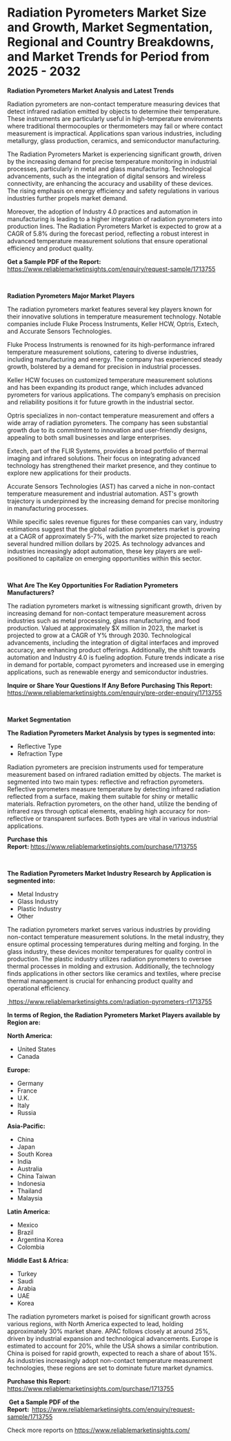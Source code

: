 <p><h1>Radiation Pyrometers Market Size and Growth, Market Segmentation, Regional and Country Breakdowns, and Market Trends for Period from 2025 -  2032</h1></p><p><strong>Radiation Pyrometers Market Analysis and Latest Trends</strong></p>
<p><p>Radiation pyrometers are non-contact temperature measuring devices that detect infrared radiation emitted by objects to determine their temperature. These instruments are particularly useful in high-temperature environments where traditional thermocouples or thermometers may fail or where contact measurement is impractical. Applications span various industries, including metallurgy, glass production, ceramics, and semiconductor manufacturing.</p><p>The Radiation Pyrometers Market is experiencing significant growth, driven by the increasing demand for precise temperature monitoring in industrial processes, particularly in metal and glass manufacturing. Technological advancements, such as the integration of digital sensors and wireless connectivity, are enhancing the accuracy and usability of these devices. The rising emphasis on energy efficiency and safety regulations in various industries further propels market demand.</p><p>Moreover, the adoption of Industry 4.0 practices and automation in manufacturing is leading to a higher integration of radiation pyrometers into production lines. The Radiation Pyrometers Market is expected to grow at a CAGR of 5.8% during the forecast period, reflecting a robust interest in advanced temperature measurement solutions that ensure operational efficiency and product quality.</p></p>
<p><strong>Get a Sample PDF of the Report:&nbsp;</strong> <a href="https://www.reliablemarketinsights.com/enquiry/request-sample/1713755?utm_campaign=2636&utm_medium=2&utm_source=Github&utm_content=ia&utm_term=11042025&utm_id=radiation-pyrometers">https://www.reliablemarketinsights.com/enquiry/request-sample/1713755</a></p>
<p>&nbsp;</p>
<p><strong>Radiation Pyrometers Major Market Players</strong></p>
<p><p>The radiation pyrometers market features several key players known for their innovative solutions in temperature measurement technology. Notable companies include Fluke Process Instruments, Keller HCW, Optris, Extech, and Accurate Sensors Technologies.</p><p>Fluke Process Instruments is renowned for its high-performance infrared temperature measurement solutions, catering to diverse industries, including manufacturing and energy. The company has experienced steady growth, bolstered by a demand for precision in industrial processes. </p><p>Keller HCW focuses on customized temperature measurement solutions and has been expanding its product range, which includes advanced pyrometers for various applications. The company’s emphasis on precision and reliability positions it for future growth in the industrial sector.</p><p>Optris specializes in non-contact temperature measurement and offers a wide array of radiation pyrometers. The company has seen substantial growth due to its commitment to innovation and user-friendly designs, appealing to both small businesses and large enterprises.</p><p>Extech, part of the FLIR Systems, provides a broad portfolio of thermal imaging and infrared solutions. Their focus on integrating advanced technology has strengthened their market presence, and they continue to explore new applications for their products.</p><p>Accurate Sensors Technologies (AST) has carved a niche in non-contact temperature measurement and industrial automation. AST's growth trajectory is underpinned by the increasing demand for precise monitoring in manufacturing processes.</p><p>While specific sales revenue figures for these companies can vary, industry estimations suggest that the global radiation pyrometers market is growing at a CAGR of approximately 5-7%, with the market size projected to reach several hundred million dollars by 2025. As technology advances and industries increasingly adopt automation, these key players are well-positioned to capitalize on emerging opportunities within this sector.</p></p>
<p>&nbsp;</p>
<p><strong>What Are The Key Opportunities For Radiation Pyrometers Manufacturers?</strong></p>
<p><p>The radiation pyrometers market is witnessing significant growth, driven by increasing demand for non-contact temperature measurement across industries such as metal processing, glass manufacturing, and food production. Valued at approximately $X million in 2023, the market is projected to grow at a CAGR of Y% through 2030. Technological advancements, including the integration of digital interfaces and improved accuracy, are enhancing product offerings. Additionally, the shift towards automation and Industry 4.0 is fueling adoption. Future trends indicate a rise in demand for portable, compact pyrometers and increased use in emerging applications, such as renewable energy and semiconductor industries.</p></p>
<p><strong>Inquire or Share Your Questions If Any Before Purchasing This Report:</strong> <a href="https://www.reliablemarketinsights.com/enquiry/pre-order-enquiry/1713755?utm_campaign=2636&utm_medium=2&utm_source=Github&utm_content=ia&utm_term=11042025&utm_id=radiation-pyrometers">https://www.reliablemarketinsights.com/enquiry/pre-order-enquiry/1713755</a></p>
<p>&nbsp;</p>
<p><strong>Market Segmentation</strong></p>
<p><strong>The Radiation Pyrometers Market Analysis by types is segmented into:</strong></p>
<p><ul><li>Reflective Type</li><li>Refraction Type</li></ul></p>
<p><p>Radiation pyrometers are precision instruments used for temperature measurement based on infrared radiation emitted by objects. The market is segmented into two main types: reflective and refraction pyrometers. Reflective pyrometers measure temperature by detecting infrared radiation reflected from a surface, making them suitable for shiny or metallic materials. Refraction pyrometers, on the other hand, utilize the bending of infrared rays through optical elements, enabling high accuracy for non-reflective or transparent surfaces. Both types are vital in various industrial applications.</p></p>
<p><strong>Purchase this Report:&nbsp;</strong><a href="https://www.reliablemarketinsights.com/purchase/1713755?utm_campaign=2636&utm_medium=2&utm_source=Github&utm_content=ia&utm_term=11042025&utm_id=radiation-pyrometers">https://www.reliablemarketinsights.com/purchase/1713755</a></p>
<p>&nbsp;</p>
<p><strong>The Radiation Pyrometers Market Industry Research by Application is segmented into:</strong></p>
<p><ul><li>Metal Industry</li><li>Glass Industry</li><li>Plastic Industry</li><li>Other</li></ul></p>
<p><p>The radiation pyrometers market serves various industries by providing non-contact temperature measurement solutions. In the metal industry, they ensure optimal processing temperatures during melting and forging. In the glass industry, these devices monitor temperatures for quality control in production. The plastic industry utilizes radiation pyrometers to oversee thermal processes in molding and extrusion. Additionally, the technology finds applications in other sectors like ceramics and textiles, where precise thermal management is crucial for enhancing product quality and operational efficiency.</p></p>
<p><a href="https://www.reliablemarketinsights.com/radiation-pyrometers-r1713755?utm_campaign=2636&utm_medium=2&utm_source=Github&utm_content=ia&utm_term=11042025&utm_id=radiation-pyrometers">&nbsp;https://www.reliablemarketinsights.com/radiation-pyrometers-r1713755</a></p>
<p><strong>In terms of Region, the Radiation Pyrometers Market Players available by Region are:</strong></p>
<p>
    <p> <strong> North America: </strong>
        <ul>
            <li>United States</li>
            <li>Canada</li>
        </ul>
        </p> 
    <p> <strong> Europe: </strong>
        <ul>
            <li>Germany</li>
            <li>France</li>
            <li>U.K.</li>
            <li>Italy</li>
            <li>Russia</li>
        </ul>
        </p> 
    <p> <strong> Asia-Pacific: </strong>
        <ul>
            <li>China</li>
            <li>Japan</li>
            <li>South Korea</li>
            <li>India</li>
            <li>Australia</li>
            <li>China Taiwan</li>
            <li>Indonesia</li>
            <li>Thailand</li>
            <li>Malaysia</li>
        </ul>
        </p> 
    <p> <strong> Latin America: </strong>
        <ul>
            <li>Mexico</li>
            <li>Brazil</li>
            <li>Argentina Korea</li>
            <li>Colombia</li>
        </ul>
        </p> 
    <p> <strong> Middle East & Africa: </strong>
        <ul>
            <li>Turkey</li>
            <li>Saudi</li>
            <li>Arabia</li>
            <li>UAE</li>
            <li>Korea</li>
        </ul>
    </p>
    </p>
<p><p>The radiation pyrometers market is poised for significant growth across various regions, with North America expected to lead, holding approximately 30% market share. APAC follows closely at around 25%, driven by industrial expansion and technological advancements. Europe is estimated to account for 20%, while the USA shows a similar contribution. China is poised for rapid growth, expected to reach a share of about 15%. As industries increasingly adopt non-contact temperature measurement technologies, these regions are set to dominate future market dynamics.</p></p>
<p><strong>Purchase this Report: </strong><a href="https://www.reliablemarketinsights.com/purchase/1713755?utm_campaign=2636&utm_medium=2&utm_source=Github&utm_content=ia&utm_term=11042025&utm_id=radiation-pyrometers">https://www.reliablemarketinsights.com/purchase/1713755</a></p>
<p>&nbsp;<strong>Get a Sample PDF of the Report:&nbsp;&nbsp;</strong><a href="https://www.reliablemarketinsights.com/enquiry/request-sample/1713755?utm_campaign=2636&utm_medium=2&utm_source=Github&utm_content=ia&utm_term=11042025&utm_id=radiation-pyrometers">https://www.reliablemarketinsights.com/enquiry/request-sample/1713755</a></p>
<p><strong></strong></p>
<p>Check more reports on <a href="https://www.reliablemarketinsights.com/?utm_campaign=2636&utm_medium=2&utm_source=Github&utm_content=ia&utm_term=11042025&utm_id=radiation-pyrometers">https://www.reliablemarketinsights.com/</a></p>